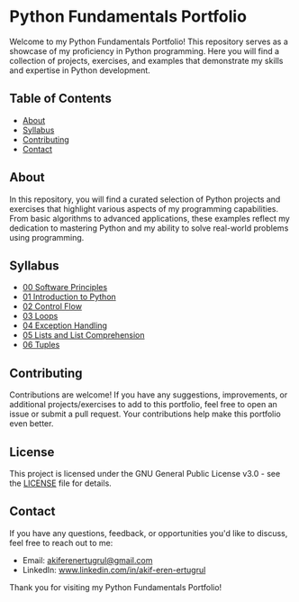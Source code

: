 # Python Fundamentals Portfolio

Welcome to my Python Fundamentals Portfolio! This repository serves as a showcase of my proficiency in Python programming. Here you will find a collection of projects, exercises, and examples that demonstrate my skills and expertise in Python development.


## Table of Contents

- [About](#about)
- [Syllabus](#syllabus)
- [Contributing](#contributing)
- [Contact](#contact)


## About

In this repository, you will find a curated selection of Python projects and exercises that highlight various aspects of my programming capabilities. From basic algorithms to advanced applications, these examples reflect my dedication to mastering Python and my ability to solve real-world problems using programming.


## Syllabus

- [00 Software Principles](00_Software_Principles)
- [01 Introduction to Python](01_Introduction)
- [02 Control Flow](02_Control_Flow)
- [03 Loops](03_Loops)
- [04 Exception Handling](04_Exception_Handling)
- [05 Lists and List Comprehension](05_Lists_and_List_Comprehension)
- [06 Tuples](06_Tuples)

## Contributing

Contributions are welcome! If you have any suggestions, improvements, or additional projects/exercises to add to this portfolio, feel free to open an issue or submit a pull request. Your contributions help make this portfolio even better.


## License

This project is licensed under the GNU General Public License v3.0 - see the [LICENSE](LICENSE) file for details.


## Contact

If you have any questions, feedback, or opportunities you'd like to discuss, feel free to reach out to me:

- Email: akiferenertugrul@gmail.com
- LinkedIn: www.linkedin.com/in/akif-eren-ertugrul

Thank you for visiting my Python Fundamentals Portfolio!
